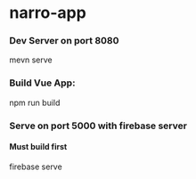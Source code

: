 # narro-app
### Dev Server on port 8080
mevn serve
### Build Vue App:
npm run build
### Serve on port 5000 with firebase server
#### Must build first
firebase serve